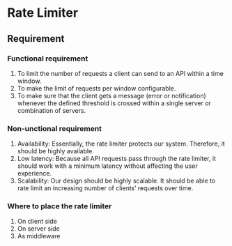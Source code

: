 # Rate Limiter

## Requirement
### Functional requirement
1. To limit the number of requests a client can send to an API within a time window.
1. To make the limit of requests per window configurable.
1. To make sure that the client gets a message (error or notification) whenever the defined threshold is crossed within a single server or combination of servers.
### Non-unctional requirement
1. Availability: Essentially, the rate limiter protects our system. Therefore, it should be highly available.
1. Low latency: Because all API requests pass through the rate limiter, it should work with a minimum latency without affecting the user experience.
1. Scalability: Our design should be highly scalable. It should be able to rate limit an increasing number of clients’ requests over time.
### Where to place the rate limiter
1. On client side
2. On server side
3. As middleware
